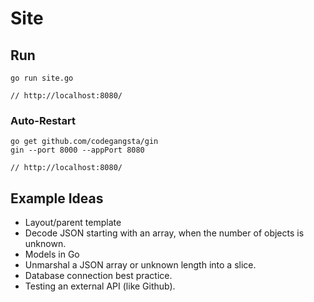 # Site

## Run

	go run site.go

	// http://localhost:8080/

### Auto-Restart

	go get github.com/codegangsta/gin
	gin --port 8000 --appPort 8080

	// http://localhost:8080/


## Example Ideas

* Layout/parent template
* Decode JSON starting with an array, when the number of objects is unknown.
* Models in Go
* Unmarshal a JSON array or unknown length into a slice.
* Database connection best practice.
* Testing an external API (like Github).
